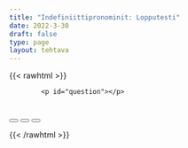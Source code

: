 ```yaml
---
title: "Indefiniittipronominit: Lopputesti"
date: 2022-3-30
draft: false
type: page
layout: tehtava
---
```

<!-- raw html -->
{{< rawhtml >}}
<link rel="stylesheet" type="text/css" href="/css/monivalinta1.css"/>
<body>
<div id="quiz">

            <p id="question"></p>
 <br>
            <div class="buttons">
            <button id="btn0"><span id="choice0"></span></button> 
            <button id="btn1"><span id="choice1"></span></button>
            <button id="btn2"><span id="choice2"></span></button> 
</div>
</div>

</body>

<script>

function Quiz(questions) {
  this.score = 0;
  this.questions = questions;
  this.questionIndex = 0;
}

Quiz.prototype.getQuestionIndex = function() {
  return this.questions[this.questionIndex];
}

Quiz.prototype.guess = function(answer) {
  if (this.getQuestionIndex().isCorrectAnswer(answer)) {
    this.score++;
  } else {
  displayFinalMessage();}

  this.questionIndex++;
}

Quiz.prototype.isEnded = function() {
  return this.questionIndex === this.questions.length;
}

function startOver() {
  location.reload(true);
}

function Question(text, choices, answer) {
  this.text = text;
  this.choices = choices;
  this.answer = answer;
}

Question.prototype.isCorrectAnswer = function(choice) {
  return this.answer === choice;
}

function populate() {
  if (quiz.isEnded()) {
    showScores();
  } else {
    // show question
    var element = document.getElementById("question");
    element.innerHTML = quiz.getQuestionIndex().text;

    // show options
    var choices = quiz.getQuestionIndex().choices;
    for (var i = 0; i < choices.length; i++) {
      var element = document.getElementById("choice" + i);
      element.innerHTML = choices[i];
      guess("btn" + i, choices[i]);
    }

    showProgress();
  }
}

function guess(id, guess) {
  var button = document.getElementById(id);
  button.onclick = function() {
    quiz.guess(guess);
    populate();
  }
}

function showProgress() {
  var currentQuestionNumber = quiz.questionIndex + 1;
  var element = document.getElementById("progress");
  element.innerHTML = "Question " + currentQuestionNumber + " of " + quiz.questions.length;
}

function showScores() {
  var gameOverHTML = "Aivan mahtavaa!!";
  gameOverHTML += "<br>Sait kaikki " + quiz.score + " kohtaa oikein!"
  var element = document.getElementById("quiz");
  element.innerHTML = gameOverHTML;
}

function displayFinalMessage() {
  $("#buttons").empty();
  $("#quiz").empty();
  $("#quiz").append('<div id="finalMessage">Oh dear!<br><br>Nyt meni väärin niin että heilahti.<br>Mutta ei se haittaa, kokeile uudestaan!</div>');
  $("#quiz").append('<button id="resetbutton">Takaisin alkuun</button>')
  document.getElementById("resetbutton").onclick = (startOver);
 }

// kysymykset tähän
var questions = [
  new Question('_____ days I’d just like to stay in bed.', ['Some', 'Any', 'All'], 'Some'),
  new Question('Like today. It’s Sunday and _____ of my dozens of friends can play with me.', ['every', 'none', 'no of my'], 'none'),
  new Question('_____ of them has something _____ to do', ['Everyone....other', 'Everyone...else', 'Everyone...another', 'All...other', 'All...else', 'All...another'] 'Everyone...else'),
  new Question('_____ is traveling with her parents', ['Another', 'Some', 'One'], 'One'),
  new Question('_____ has to go to the vet, and the list goes on', ['another', 'other', 'the other', 'another'], 'the'),
  new Question('Why do I never get to have _____ fun?', ['any', 'some', 'no'], 'any'),
  new Question('I’d like to play disc golf _____ day long ', ['all', 'all of', 'whole'], 'all'),
  new Question('So that _____ foot would be dying in the evening', ['all', 'each', 'everyone'], 'each'),
  new Question('But sadly not _____ boy is that lucky', ['every', 'any', 'some'], 'every'),
  new Question('I think that _____ can cheer me up at this point',  ["nothing can't", "anything can't", "nothing can"], "nothing can"),
];

$('.reset').click(startOver);

var quiz = new Quiz(questions);

populate();
</script> 

{{< /rawhtml >}}


